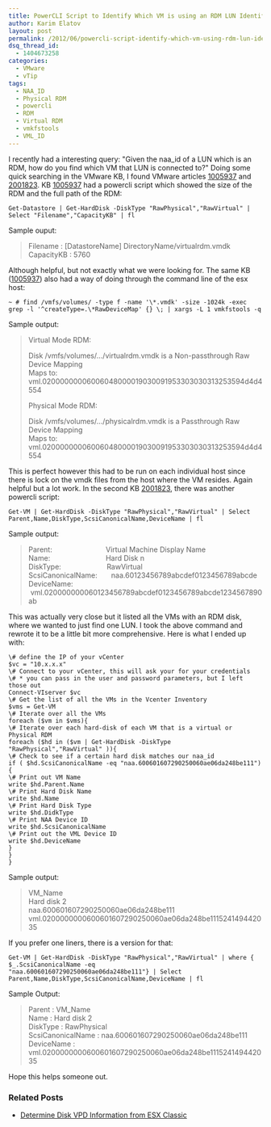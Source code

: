 ```yaml
---
title: PowerCLI Script to Identify Which VM is using an RDM LUN Identified by the NAA-ID of the LUN
author: Karim Elatov
layout: post
permalink: /2012/06/powercli-script-identify-which-vm-using-rdm-lun-identified-naa-id-lun/
dsq_thread_id:
  - 1404673258
categories:
  - VMware
  - vTip
tags:
  - NAA_ID
  - Physical RDM
  - powercli
  - RDM
  - Virtual RDM
  - vmkfstools
  - VML_ID
---
```

I recently had a interesting query: "Given the naa_id of a LUN which is an RDM, how do you find which VM that LUN is connected to?" Doing some quick searching in the VMware KB, I found VMware articles <a href="http://kb.vmware.com/kb/1005937" onclick="javascript:_gaq.push(['_trackEvent','outbound-article','http://kb.vmware.com/kb/1005937']);">1005937</a> and <a href="http://kb.vmware.com/kb/2001823 " onclick="javascript:_gaq.push(['_trackEvent','outbound-article','http://kb.vmware.com/kb/2001823']);">2001823</a>. KB <a href="http://kb.vmware.com/kb/1005937" onclick="javascript:_gaq.push(['_trackEvent','outbound-article','http://kb.vmware.com/kb/1005937']);">1005937</a> had a powercli script which showed the size of the RDM and the full path of the RDM:

	  
	Get-Datastore | Get-HardDisk -DiskType "RawPhysical","RawVirtual" | Select "Filename","CapacityKB" | fl  
	

Sample ouput:

> Filename : [DatastoreName] DirectoryName/virtualrdm.vmdk  
> CapacityKB : 5760

Although helpful, but not exactly what we were looking for. The same KB (<a href="http://kb.vmware.com/kb/1005937" onclick="javascript:_gaq.push(['_trackEvent','outbound-article','http://kb.vmware.com/kb/1005937']);">1005937</a>) also had a way of doing through the command line of the esx host:

	  
	~ # find /vmfs/volumes/ -type f -name '\*.vmdk' -size -1024k -exec grep -l '^createType=.\*RawDeviceMap' {} \; | xargs -L 1 vmkfstools -q  
	

Sample output:

> Virtual Mode RDM:
> 
> Disk /vmfs/volumes/.../virtualrdm.vmdk is a Non-passthrough Raw Device Mapping  
> Maps to: vml.02000000006006048000019030091953303030313253594d4d4554
> 
> Physical Mode RDM:
> 
> Disk /vmfs/volumes/.../physicalrdm.vmdk is a Passthrough Raw Device Mapping  
> Maps to: vml.02000000006006048000019030091953303030313253594d4d4554

This is perfect however this had to be run on each individual host since there is lock on the vmdk files from the host where the VM resides. Again helpful but a lot work. In the second KB <a href="http://kb.vmware.com/kb/2001823 " onclick="javascript:_gaq.push(['_trackEvent','outbound-article','http://kb.vmware.com/kb/2001823']);">2001823</a>, there was another powercli script:

	  
	Get-VM | Get-HardDisk -DiskType "RawPhysical","RawVirtual" | Select Parent,Name,DiskType,ScsiCanonicalName,DeviceName | fl  
	

Sample output:

> Parent:                           Virtual Machine Display Name  
> Name:                            Hard Disk n  
> DiskType:                       RawVirtual  
> ScsiCanonicalName:       naa.60123456789abcdef0123456789abcde  
> DeviceName:                  vml.020000000060123456789abcdef0123456789abcde1234567890ab

This was actually very close but it listed all the VMs with an RDM disk, where we wanted to just find one LUN. I took the above command and rewrote it to be a little bit more comprehensive. Here is what I ended up with:

	  
	\# define the IP of your vCenter  
	$vc = "10.x.x.x"  
	\# Connect to your vCenter, this will ask your for your credentials  
	\# * you can pass in the user and password parameters, but I left those out  
	Connect-VIserver $vc  
	\# Get the list of all the VMs in the Vcenter Inventory  
	$vms = Get-VM  
	\# Iterate over all the VMs  
	foreach ($vm in $vms){  
	\# Iterate over each hard-disk of each VM that is a virtual or Physical RDM  
	foreach ($hd in ($vm | Get-HardDisk -DiskType "RawPhysical","RawVirtual" )){  
	\# Check to see if a certain hard disk matches our naa_id  
	if ( $hd.ScsiCanonicalName -eq "naa.600601607290250060ae06da248be111"){  
	\# Print out VM Name  
	write $hd.Parent.Name  
	\# Print Hard Disk Name  
	write $hd.Name  
	\# Print Hard Disk Type  
	write $hd.DidkType  
	\# Print NAA Device ID  
	write $hd.ScsiCanonicalName  
	\# Print out the VML Device ID  
	write $hd.DeviceName  
	}  
	}  
	}  
	

Sample output:

> VM_Name  
> Hard disk 2  
> naa.600601607290250060ae06da248be111  
> vml.0200000000600601607290250060ae06da248be111524149442035

If you prefer one liners, there is a version for that:

	  
	Get-VM | Get-HardDisk -DiskType "RawPhysical","RawVirtual" | where { $_.ScsiCanonicalName -eq  
	"naa.600601607290250060ae06da248be111"} | Select Parent,Name,DiskType,ScsiCanonicalName,DeviceName | fl  
	

Sample Output:

> Parent : VM_Name  
> Name : Hard disk 2  
> DiskType : RawPhysical  
> ScsiCanonicalName : naa.600601607290250060ae06da248be111  
> DeviceName : vml.0200000000600601607290250060ae06da248be111524149442035

Hope this helps someone out.

<div class="SPOSTARBUST-Related-Posts">
  <H3>
    Related Posts
  </H3>
  
  <ul class="entry-meta">
    <li class="SPOSTARBUST-Related-Post">
      <a title="Determine Disk VPD Information from ESX Classic" href="http://virtuallyhyper.com/2012/08/determine-disk-vpd-information-from-esx-classic/" onclick="javascript:_gaq.push(['_trackEvent','outbound-article','http://virtuallyhyper.com/2012/08/determine-disk-vpd-information-from-esx-classic/']);" rel="bookmark">Determine Disk VPD Information from ESX Classic</a>
    </li>
  </ul>
</div>

